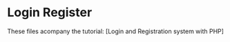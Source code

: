Login Register
=============

These files acompany the tutorial: [Login and Registration system with PHP]
